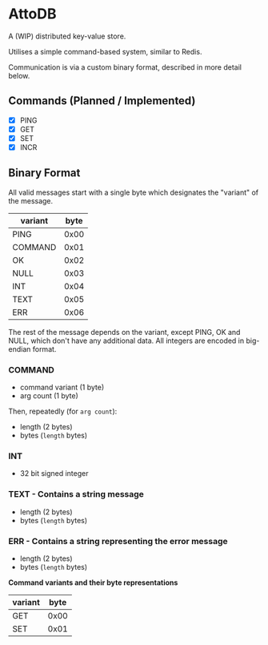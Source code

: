 # AttoDB

A (WIP) distributed key-value store.

Utilises a simple command-based system, similar to Redis.

Communication is via a custom binary format, described in more detail below.

## Commands (Planned / Implemented)
- [x] PING
- [x] GET
- [x] SET
- [x] INCR

## Binary Format

All valid messages start with a single byte which designates the "variant" of the message.

| **variant** | **byte** |
| ----------- | -------- |
| PING        | 0x00     |
| COMMAND     | 0x01     |
| OK          | 0x02     |
| NULL        | 0x03     |
| INT         | 0x04     |
| TEXT        | 0x05     |
| ERR         | 0x06     |

The rest of the message depends on the variant, except PING, OK and NULL, which don't have any additional data.
All integers are encoded in big-endian format.

### COMMAND
- command variant (1 byte)
- arg count (1 byte)

Then, repeatedly (for `arg count`):

- length (2 bytes)
- bytes (`length` bytes)

### INT
- 32 bit signed integer

### TEXT - Contains a string message
- length (2 bytes)
- bytes (`length` bytes)

### ERR - Contains a string representing the error message
- length (2 bytes)
- bytes (`length` bytes)

**Command variants and their byte representations**

| **variant** | **byte** |
| ----------- | -------- |
| GET         | 0x00     |
| SET         | 0x01     |
